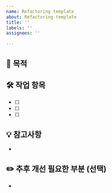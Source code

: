 ```yaml
---
name: Refactoring template
about: Refactoring template
title: ''
labels: ''
assignees: ''

---
```


## 🎯 목적


## 🛠 작업 항목
- [ ]
- [ ]
- [ ]

## 💡 참고사항
- 

## ✏️ 추후 개선 필요한 부분 (선택)
-
